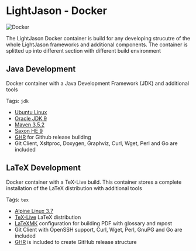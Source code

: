 # LightJason - Docker

![Docker](https://img.shields.io/docker/build/lightjason/docker.svg)

The LightJason Docker container is build for any developing strucutre of the whole LightJason frameworks and additional components. The container is splitted up into different section with different build environment

## Java Development

Docker container with a Java Development Framework (JDK) and additional tools

Tags: ```jdk```

* [Ubuntu Linux](https://wiki.ubuntuusers.de/Bionic_Beaver/)
* [Oracle JDK 9](http://www.oracle.com/technetwork/java/javase/downloads/jdk9-downloads-3848520.html)
* [Maven 3.5.2](https://maven.apache.org/)
* [Saxon HE 9](http://saxon.sourceforge.net/)
* [GHR](http://deeeet.com/ghr/) for Github release building
* Git Client, Xsltproc, Doxygen, Graphviz, Curl, Wget, Perl and Go are included

## LaTeX Development

Docker container with a TeX-Live build. This container stores a complete installation of the LaTeX distribution with additional tools

Tags: ```tex```

* [Alpine Linux 3.7](https://alpinelinux.org/)
* [TeX-Live](https://www.tug.org/texlive/) LaTeX distribution
* [LaTeXMK](https://ctan.org/pkg/latexmk) configuration for building PDF with glossary and mpost
* Git Client with OpenSSH support, Curl, Wget, Perl, GnuPG and Go are included
* [GHR](http://deeeet.com/ghr/) is included to create GitHub release structure

